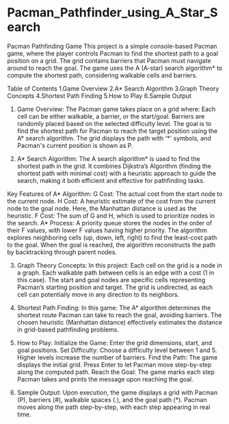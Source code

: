 # Pacman_Pathfinder_using_A_Star_Search
Pacman Pathfinding Game
This project is a simple console-based Pacman game, where the player controls Pacman to find the shortest path to a goal position on a grid. The grid contains barriers that Pacman must navigate around to reach the goal. The game uses the A (A-star) search algorithm* to compute the shortest path, considering walkable cells and barriers.

Table of Contents
1.Game Overview
2.A* Search Algorithm
3.Graph Theory Concepts
4.Shortest Path Finding
5.How to Play
6.Sample Output 

1. Game Overview:
The Pacman game takes place on a grid where:
Each cell can be either walkable, a barrier, or the start/goal.
Barriers are randomly placed based on the selected difficulty level.
The goal is to find the shortest path for Pacman to reach the target position using the A* search algorithm.
The grid displays the path with '*' symbols, and Pacman's current position is shown as P.

2. A* Search Algorithm:
The A search algorithm* is used to find the shortest path in the grid. It combines Dijkstra’s Algorithm (finding the shortest path with minimal cost) with a heuristic approach to guide the search, making it both efficient and effective for pathfinding tasks.

Key Features of A* Algorithm:
G Cost: The actual cost from the start node to the current node.
H Cost: A heuristic estimate of the cost from the current node to the goal node. Here, the Manhattan distance is used as the heuristic.
F Cost: The sum of G and H, which is used to prioritize nodes in the search.
A* Process:
A priority queue stores the nodes in the order of their F values, with lower F values having higher priority.
The algorithm explores neighboring cells (up, down, left, right) to find the least-cost path to the goal.
When the goal is reached, the algorithm reconstructs the path by backtracking through parent nodes.

3. Graph Theory Concepts:
In this project:
Each cell on the grid is a node in a graph.
Each walkable path between cells is an edge with a cost (1 in this case).
The start and goal nodes are specific cells representing Pacman’s starting position and target.
The grid is undirected, as each cell can potentially move in any direction to its neighbors.

4. Shortest Path Finding:
In this game:
The A* algorithm determines the shortest route Pacman can take to reach the goal, avoiding barriers.
The chosen heuristic (Manhattan distance) effectively estimates the distance in grid-based pathfinding problems.

5. How to Play:
Initialize the Game: Enter the grid dimensions, start, and goal positions.
Set Difficulty: Choose a difficulty level between 1 and 5. Higher levels increase the number of barriers.
Find the Path: The game displays the initial grid. Press Enter to let Pacman move step-by-step along the computed path.
Reach the Goal: The game marks each step Pacman takes and prints the message upon reaching the goal.

6. Sample Output:
Upon execution, the game displays a grid with Pacman (P), barriers (#), walkable spaces (.), and the goal path (*). Pacman moves along the path step-by-step, with each step appearing in real time.
